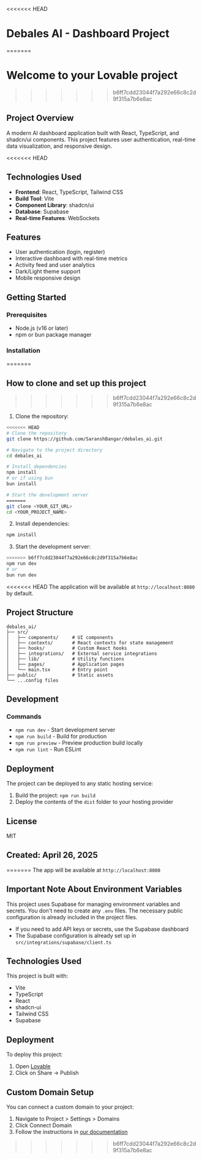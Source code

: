 <<<<<<< HEAD
# Debales AI - Dashboard Project
=======

# Welcome to your Lovable project
>>>>>>> b6ff7cdd23044f7a292e66c8c2d9f315a7b6e8ac

## Project Overview

A modern AI dashboard application built with React, TypeScript, and shadcn/ui components. This project features user authentication, real-time data visualization, and responsive design.

<<<<<<< HEAD
## Technologies Used

- **Frontend**: React, TypeScript, Tailwind CSS
- **Build Tool**: Vite
- **Component Library**: shadcn/ui
- **Database**: Supabase
- **Real-time Features**: WebSockets

## Features

- User authentication (login, register)
- Interactive dashboard with real-time metrics
- Activity feed and user analytics
- Dark/Light theme support
- Mobile responsive design

## Getting Started

### Prerequisites

- Node.js (v16 or later)
- npm or bun package manager

### Installation
=======
## How to clone and set up this project
>>>>>>> b6ff7cdd23044f7a292e66c8c2d9f315a7b6e8ac

1. Clone the repository:
```sh
<<<<<<< HEAD
# Clone the repository
git clone https://github.com/SaranshBangar/debales_ai.git

# Navigate to the project directory
cd debales_ai

# Install dependencies
npm install
# or if using bun
bun install

# Start the development server
=======
git clone <YOUR_GIT_URL>
cd <YOUR_PROJECT_NAME>
```

2. Install dependencies:
```sh
npm install
```

3. Start the development server:
```sh
>>>>>>> b6ff7cdd23044f7a292e66c8c2d9f315a7b6e8ac
npm run dev
# or
bun run dev
```

<<<<<<< HEAD
The application will be available at `http://localhost:8080` by default.

## Project Structure

```
debales_ai/
├── src/
│   ├── components/     # UI components
│   ├── contexts/       # React contexts for state management
│   ├── hooks/          # Custom React hooks
│   ├── integrations/   # External service integrations
│   ├── lib/            # Utility functions
│   ├── pages/          # Application pages
│   └── main.tsx        # Entry point
├── public/             # Static assets
└── ...config files
```

## Development

### Commands

- `npm run dev` - Start development server
- `npm run build` - Build for production
- `npm run preview` - Preview production build locally
- `npm run lint` - Run ESLint

## Deployment

The project can be deployed to any static hosting service:

1. Build the project: `npm run build`
2. Deploy the contents of the `dist` folder to your hosting provider

## License

MIT

## Created: April 26, 2025
=======
The app will be available at `http://localhost:8080`

## Important Note About Environment Variables

This project uses Supabase for managing environment variables and secrets. You don't need to create any `.env` files. The necessary public configuration is already included in the project files.

- If you need to add API keys or secrets, use the Supabase dashboard
- The Supabase configuration is already set up in `src/integrations/supabase/client.ts`

## Technologies Used

This project is built with:
- Vite
- TypeScript
- React
- shadcn-ui
- Tailwind CSS
- Supabase

## Deployment

To deploy this project:
1. Open [Lovable](https://lovable.dev/projects/a5e0e06b-2fdd-4b70-909f-48cb07384c00)
2. Click on Share -> Publish

## Custom Domain Setup

You can connect a custom domain to your project:
1. Navigate to Project > Settings > Domains
2. Click Connect Domain
3. Follow the instructions in [our documentation](https://docs.lovable.dev/tips-tricks/custom-domain#step-by-step-guide)

>>>>>>> b6ff7cdd23044f7a292e66c8c2d9f315a7b6e8ac
